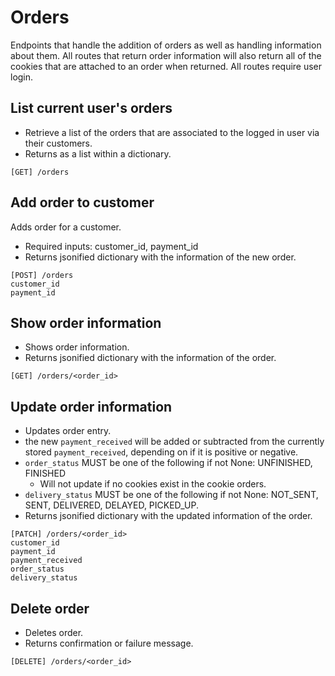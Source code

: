# Orders
Endpoints that handle the addition of orders as well as handling information about them. All routes that return order information will also return all of the cookies that are attached to an order when returned. All routes require user login.

## List current user's orders
- Retrieve a list of the orders that are associated to the logged in user via their customers.
- Returns as a list within a dictionary.
```
[GET] /orders
```
## Add order to customer
Adds order for a customer.
- Required inputs: customer_id, payment_id
- Returns jsonified dictionary with the information of the new order.
```
[POST] /orders
customer_id
payment_id
```
## Show order information
- Shows order information.
- Returns jsonified dictionary with the information of the order.
```
[GET] /orders/<order_id>
```
## Update order information
- Updates order entry.
- the new `payment_received` will be added or subtracted from the currently stored `payment_received`, depending on if it is positive or negative.
- `order_status` MUST be one of the following if not None: UNFINISHED, FINISHED
    - Will not update if no cookies exist in the cookie orders.
- `delivery_status` MUST be one of the following if not None: NOT_SENT, SENT, DELIVERED, DELAYED, PICKED_UP.
- Returns jsonified dictionary with the updated information of the order.
```
[PATCH] /orders/<order_id>
customer_id
payment_id
payment_received
order_status
delivery_status
```
## Delete order
- Deletes order.
- Returns confirmation or failure message.
```
[DELETE] /orders/<order_id>
```